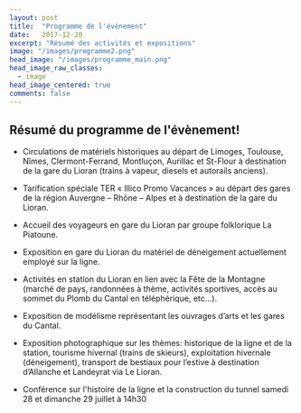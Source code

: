 ```yaml
---
layout: post
title:  "Programme de l'évènement"
date:   2017-12-20
excerpt: "Résumé des activités et expositions"
image: "/images/programme2.png"
head_image: "/images/programme_main.png"
head_image_raw_classes:
  - image
head_image_centered: true
comments: false
---
```


## Résumé du programme de l'évènement!

* Circulations de matériels historiques au départ de Limoges, Toulouse, Nîmes, Clermont-Ferrand, Montluçon, Aurillac et St-Flour à destination de la gare du Lioran (trains à vapeur, diesels et autorails anciens).

* Tarification spéciale TER « Illico Promo Vacances » au départ des gares de la région Auvergne – Rhône – Alpes et à destination de la gare du Lioran.

* Accueil des voyageurs en gare du Lioran par groupe folklorique La Piatoune.

* Exposition en gare du Lioran du matériel de déneigement actuellement employé sur la ligne.

* Activités en station du Lioran en lien avec la Fête de la Montagne (marché de pays, randonnées à thème, activités sportives, accès au sommet du Plomb du Cantal en téléphérique, etc...).

* Exposition de modélisme représentant les ouvrages d’arts et les gares du Cantal.

* Exposition photographique sur les thèmes: historique de la ligne et de la station, tourisme hivernal (trains de skieurs), exploitation hivernale (déneigement), transport de bestiaux pour l’estive à destination d’Allanche et Landeyrat via Le Lioran.

* Conférence sur l'histoire de la ligne et la construction du tunnel samedi 28 et dimanche 29 juillet à 14h30
